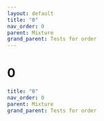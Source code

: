 ```yaml
---
layout: default
title: "0"
nav_order: 0
parent: Mixture
grand_parent: Tests for order
---
```


# 0

```yaml
title: "0"
nav_order: 0
parent: Mixture
grand_parent: Tests for order
```